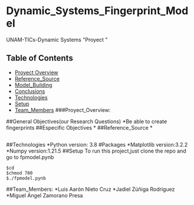 # Dynamic_Systems_Fingerprint_Model
UNAM-TICs-Dynamic Systems "Proyect "
## Table of Contents
* [Proyect Overview](#Proyect_Overview)
* [Reference_Source](#Reference_Source)
* [Model_Building](#Model_Building)
* [Conclusions](#Report)
* [Technologies](#Technologies)
* [Setup](#Setup)
* [Team_Members](#Team_Members)
###Proyect_Overview:

##General Objectives(our Research Questions)
*Be able to create fingerprints 
##Especific Objectives
*
##Reference_Source
*
##


##
##Technologies
*Python     version: 3.8
#Packages
*Matplotlib version:3.2.2
*Numpy      version:1.21.5
##Setup
To run this project,just clone the repo
and go to fpmodel.pynb
```
$cd
$chmod 700
$./fpmodel.pynb

```
##Team_Members:
*Luis Aarón Nieto Cruz
*Jadiel Zúñiga Rodriguez
*Miguel Ángel Zamorano Presa






